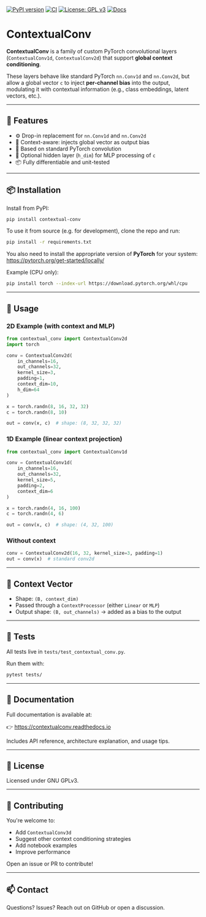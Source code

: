 [![PyPI version](https://img.shields.io/pypi/v/contextual-conv)](https://pypi.org/project/contextual-conv/)
[![CI](https://github.com/abbassix/ContextualConv/actions/workflows/test.yml/badge.svg?branch=main)](https://github.com/abbassix/ContextualConv/actions/workflows/test.yml)
[![License: GPL v3](https://img.shields.io/badge/License-GPLv3-blue.svg)](https://www.gnu.org/licenses/gpl-3.0)
[![Docs](https://readthedocs.org/projects/contextualconv/badge/?version=latest)](https://contextualconv.readthedocs.io/en/latest/)

# ContextualConv

**ContextualConv** is a family of custom PyTorch convolutional layers (`ContextualConv1d`, `ContextualConv2d`) that support **global context conditioning**.

These layers behave like standard PyTorch `nn.Conv1d` and `nn.Conv2d`, but allow a global vector `c` to inject **per-channel bias** into the output, modulating it with contextual information (e.g., class embeddings, latent vectors, etc.).

---

## 🔧 Features

- ⚙️ Drop-in replacement for `nn.Conv1d` and `nn.Conv2d`
- 🧠 Context-aware: injects global vector as output bias
- 🧱 Based on standard PyTorch convolution
- 🧠 Optional hidden layer (`h_dim`) for MLP processing of `c`
- 📦 Fully differentiable and unit-tested

---

## 📦 Installation

Install from PyPI:
```bash
pip install contextual-conv
```

To use it from source (e.g. for development), clone the repo and run:
```bash
pip install -r requirements.txt
```

You also need to install the appropriate version of **PyTorch** for your system:
https://pytorch.org/get-started/locally/

Example (CPU only):

```bash
pip install torch --index-url https://download.pytorch.org/whl/cpu
```

---

## 🚀 Usage

### 2D Example (with context and MLP)

```python
from contextual_conv import ContextualConv2d
import torch

conv = ContextualConv2d(
    in_channels=16,
    out_channels=32,
    kernel_size=3,
    padding=1,
    context_dim=10,
    h_dim=64
)

x = torch.randn(8, 16, 32, 32)
c = torch.randn(8, 10)

out = conv(x, c)  # shape: (8, 32, 32, 32)
```

### 1D Example (linear context projection)

```python
from contextual_conv import ContextualConv1d

conv = ContextualConv1d(
    in_channels=16,
    out_channels=32,
    kernel_size=5,
    padding=2,
    context_dim=6
)

x = torch.randn(4, 16, 100)
c = torch.randn(4, 6)

out = conv(x, c)  # shape: (4, 32, 100)
```

### Without context

```python
conv = ContextualConv2d(16, 32, kernel_size=3, padding=1)
out = conv(x)  # standard conv2d
```

---

## 📐 Context Vector

- Shape: `(B, context_dim)`
- Passed through a `ContextProcessor` (either `Linear` or `MLP`)
- Output shape: `(B, out_channels)` → added as a bias to the output

---

## 🧪 Tests

All tests live in `tests/test_contextual_conv.py`.

Run them with:

```bash
pytest tests/
```

---

## 📘 Documentation

Full documentation is available at:

👉 https://contextualconv.readthedocs.io

Includes API reference, architecture explanation, and usage tips.

---

## 📄 License

Licensed under GNU GPLv3.

---

## 🤝 Contributing

You're welcome to:
- Add `ContextualConv3d`
- Suggest other context conditioning strategies
- Add notebook examples
- Improve performance

Open an issue or PR to contribute!

---

## 📫 Contact

Questions? Issues? Reach out on GitHub or open a discussion.
